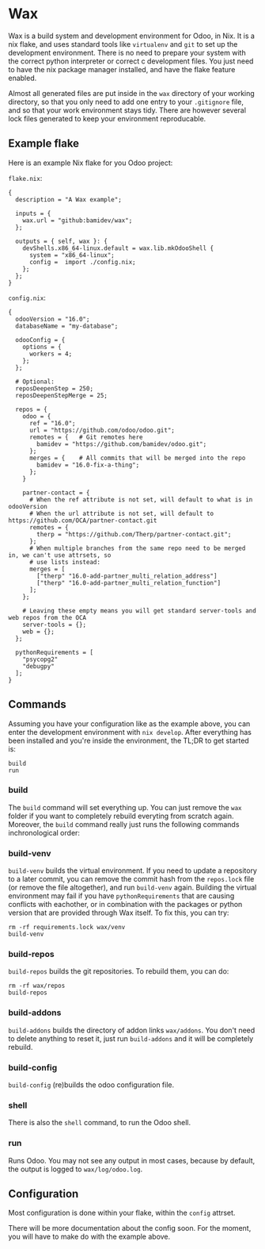 # Wax

Wax is a build system and development environment for Odoo, in Nix.
It is a nix flake, and uses standard tools like `virtualenv` and `git` to set up the development
environment. There is no need to prepare your system with the correct python interpreter or correct
c development files. You just need to have the nix package manager installed, and have the flake
feature enabled.

Almost all generated files are put inside in the `wax` directory of your working directory, so that
you only need to add one entry to your `.gitignore` file, and so that your work environment stays
tidy. There are however several lock files generated to keep your environment reproducable.

## Example flake

Here is an example Nix flake for you Odoo project:

`flake.nix`:
```
{
  description = "A Wax example";

  inputs = {
    wax.url = "github:bamidev/wax";
  };

  outputs = { self, wax }: {
    devShells.x86_64-linux.default = wax.lib.mkOdooShell {
      system = "x86_64-linux";
      config =  import ./config.nix;
    };
  };
}
```

`config.nix`:
```
{
  odooVersion = "16.0";
  databaseName = "my-database";

  odooConfig = {
    options = {
      workers = 4;
    };
  };

  # Optional:
  reposDeepenStep = 250;
  reposDeepenStepMerge = 25;

  repos = {
    odoo = {
      ref = "16.0";
      url = "https://github.com/odoo/odoo.git";
      remotes = {   # Git remotes here
        bamidev = "https://github.com/bamidev/odoo.git";
      };
      merges = {    # All commits that will be merged into the repo
        bamidev = "16.0-fix-a-thing";
      };
    }

    partner-contact = {
      # When the ref attribute is not set, will default to what is in odooVersion
      # When the url attribute is not set, will default to https://github.com/OCA/partner-contact.git
      remotes = {
        therp = "https://github.com/Therp/partner-contact.git";
      };
      # When multiple branches from the same repo need to be merged in, we can't use attrsets, so
      # use lists instead:
      merges = [
        ["therp" "16.0-add-partner_multi_relation_address"]
        ["therp" "16.0-add-partner_multi_relation_function"]
      ];
    };

    # Leaving these empty means you will get standard server-tools and web repos from the OCA
    server-tools = {};
    web = {};
  };

  pythonRequirements = [
    "psycopg2"
    "debugpy"
  ];
}
```


## Commands

Assuming you have your configuration like as the example above, you can enter the development
environment with `nix develop`. After everything has been installed and you're inside the
environment, the TL;DR to get started is:

```
build
run
```

### build

The `build` command will set everything up. You can just remove the `wax` folder if you want
to completely rebuild everyting from scratch again.
Moreover, the `build` command really just runs the following commands inchronological order:

### build-venv

`build-venv` builds the virtual environment. If you need to update a repository to a later commit,
you can remove the commit hash from the `repos.lock` file (or remove the file altogether), and run
`build-venv` again.
Building the virtual environment may fail if you have `pythonRequirements` that are causing
conflicts with eachother, or in combination with the packages or python version that are provided
through Wax itself. To fix this, you can try:

```
rm -rf requirements.lock wax/venv
build-venv
```

### build-repos

`build-repos` builds the git repositories. To rebuild them, you can do:
```
rm -rf wax/repos
build-repos
```


### build-addons

`build-addons` builds the directory of addon links `wax/addons`. You don't need to delete anything
to reset it, just run `build-addons` and it will be completely rebuild.

### build-config

`build-config` (re)builds the odoo configuration file.

### shell

There is also the `shell` command, to run the Odoo shell.

### run

Runs Odoo. You may not see any output in most cases, because by default, the output is logged to
`wax/log/odoo.log`.

## Configuration

Most configuration is done within your flake, within the `config` attrset.

There will be more documentation about the config soon. For the moment, you will have to make do
with the example above.
